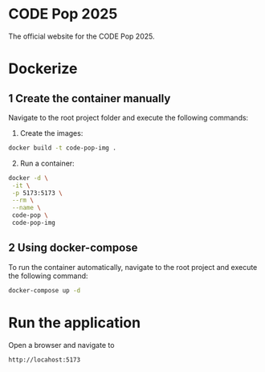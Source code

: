 # CODE Pop 2025

The official website for the CODE Pop 2025.

# Dockerize

## 1 Create the container manually

Navigate to the root project folder and execute the following commands:

1. Create the images:

```bash
docker build -t code-pop-img .
```

2. Run a container:

```bash
docker -d \
 -it \
 -p 5173:5173 \
 --rm \
 --name \
 code-pop \
 code-pop-img
```

## 2 Using docker-compose

To run the container automatically, navigate to the root project and execute the following command:

```bash
docker-compose up -d
```

# Run the application

Open a browser and navigate to

```bash
http://locahost:5173
```
